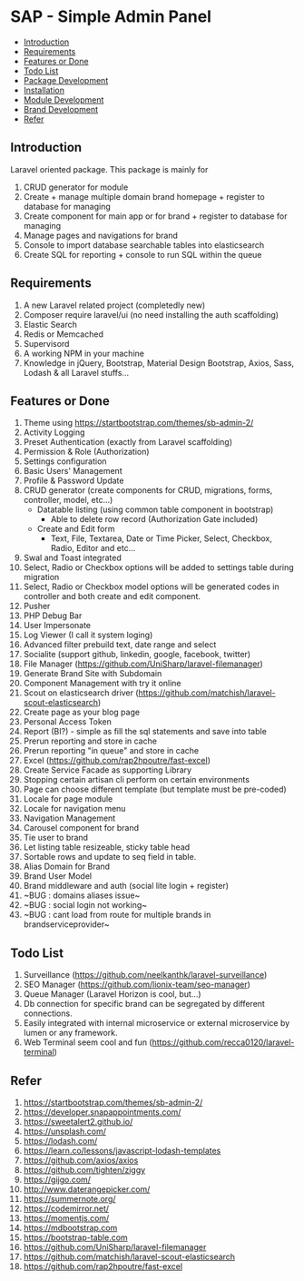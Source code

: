 # SAP - Simple Admin Panel

- [Introduction](#Introduction)
- [Requirements](#Requirements)
- [Features or Done](#Features-or-Done)
- [Todo List](#Todo-List)
- [Package Development](Package-Development.md)
- [Installation](Installation.md)
- [Module Development](Module-Development.md)
- [Brand Development](Brand-Development.md)
- [Refer](#Refer)

## Introduction

Laravel oriented package. This package is mainly for

1. CRUD generator for module
1. Create + manage multiple domain brand homepage + register to database for managing
1. Create component for main app or for brand + register to database for managing
1. Manage pages and navigations for brand
1. Console to import database searchable tables into elasticsearch
1. Create SQL for reporting + console to run SQL within the queue

## Requirements

1. A new Laravel related project (completedly new)
1. Composer require laravel/ui (no need installing the auth scaffolding)
1. Elastic Search
1. Redis or Memcached
1. Supervisord
1. A working NPM in your machine
1. Knowledge in jQuery, Bootstrap, Material Design Bootstrap, Axios, Sass, Lodash & all Laravel stuffs...

## Features or Done

1. Theme using https://startbootstrap.com/themes/sb-admin-2/
1. Activity Logging
1. Preset Authentication (exactly from Laravel scaffolding)
1. Permission & Role (Authorization)
1. Settings configuration
1. Basic Users' Management
1. Profile & Password Update
1. CRUD generator (create components for CRUD, migrations, forms, controller, model, etc...)
    - Datatable listing (using common table component in bootstrap)
        - Able to delete row record (Authorization Gate included)
    - Create and Edit form
        - Text, File, Textarea, Date or Time Picker, Select, Checkbox, Radio, Editor and etc...
1. Swal and Toast integrated
1. Select, Radio or Checkbox options will be added to settings table during migration
1. Select, Radio or Checkbox model options will be generated codes in controller and both create and edit component.
1. Pusher
1. PHP Debug Bar
1. User Impersonate
1. Log Viewer (I call it system loging)
1. Advanced filter prebuild text, date range and select
1. Socialite (support github, linkedin, google, facebook, twitter)
1. File Manager (https://github.com/UniSharp/laravel-filemanager)
1. Generate Brand Site with Subdomain
1. Component Management with try it online
1. Scout on elasticsearch driver (https://github.com/matchish/laravel-scout-elasticsearch)
1. Create page as your blog page
1. Personal Access Token
1. Report (BI?) - simple as fill the sql statements and save into table
1. Prerun reporting and store in cache
1. Prerun reporting "in queue" and store in cache
1. Excel (https://github.com/rap2hpoutre/fast-excel)
1. Create Service Facade as supporting Library
1. Stopping certain artisan cli perform on certain environments
1. Page can choose different template (but template must be pre-coded)
1. Locale for page module
1. Locale for navigation menu
1. Navigation Management
1. Carousel component for brand
1. Tie user to brand
1. Let listing table resizeable, sticky table head
1. Sortable rows and update to seq field in table.
1. Alias Domain for Brand
1. Brand User Model
1. Brand middleware and auth (social lite login + register)
1. ~BUG : domains aliases issue~
1. ~BUG : social login not working~
1. ~BUG : cant load from route for multiple brands in brandserviceprovider~

## Todo List

1. Surveillance (https://github.com/neelkanthk/laravel-surveillance)
1. SEO Manager (https://github.com/lionix-team/seo-manager)
1. Queue Manager (Laravel Horizon is cool, but...)
1. Db connection for specific brand can be segregated by different connections.
1. Easily integrated with internal microservice or external microservice by lumen or any framework.
1. Web Terminal seem cool and fun (https://github.com/recca0120/laravel-terminal)

## Refer

1. https://startbootstrap.com/themes/sb-admin-2/
1. https://developer.snapappointments.com/
1. https://sweetalert2.github.io/
1. https://unsplash.com/
1. https://lodash.com/
1. https://learn.co/lessons/javascript-lodash-templates
1. https://github.com/axios/axios
1. https://github.com/tighten/ziggy
1. https://gijgo.com/
1. http://www.daterangepicker.com/
1. https://summernote.org/
1. https://codemirror.net/
1. https://momentjs.com/
1. https://mdbootstrap.com
1. https://bootstrap-table.com
1. https://github.com/UniSharp/laravel-filemanager
1. https://github.com/matchish/laravel-scout-elasticsearch
1. https://github.com/rap2hpoutre/fast-excel
